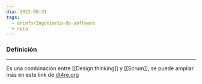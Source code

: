 ```yaml
---
dia: 2023-08-31
tags:
  - aninfo/Ingeniería-de-software
  - nota
---
```

### Definición
---
Es una combinación entre [[Design thinking]] y [[Scrum]], se puede ampliar más en este link de [dt4re.org](https://www.dt4re.org) 